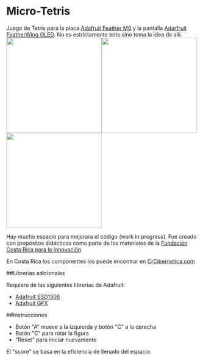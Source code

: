 # Micro-Tetris

Juego de Tetris para la placa [Adafruit Feather M0](https://www.adafruit.com/product/2772) y la pantalla [Adarfruit FeatherWing OLED](https://www.adafruit.com/products/2900). No es estrictamente teris sino toma la idea de allí.
<img src="https://github.com/tomasdecamino/Micro-Tetris/blob/master/feather1.JPG" width="250"><img src="https://github.com/tomasdecamino/Micro-Tetris/blob/master/feather2.JPG" width="250"><img src="https://github.com/tomasdecamino/Micro-Tetris/blob/master/feather3.JPG" width="250">

Hay mucho espacio para mejorara el código (work in progress).  Fue creado con propósitos didácticos como parte de los materiales de la [Fundación Costa Rica para la Innovación](http://funcostarica.org/)

En Costa Rica los componentes los puede encontrar en [CrCibernetica.com](http://crcibernetica.com/)

##Librerias adicionales

Requiere de las siguientes librerias de Adafruit:
* [Adafruit SSD1306](https://github.com/adafruit/Adafruit_SSD1306)
* [Adafruit GFX](https://github.com/adafruit/Adafruit-GFX-Library)

##Instrucciones

* Botón "A" mueve a la izquierda y botón "C" a la derecha
* Botón "C" para rotar la figura
* "Reset" para iniciar nuevamente

El "score" se basa en la eficiencia de llenado del espacio.

